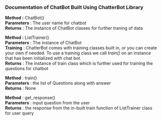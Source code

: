 ### **Documentation of ChatBot Built Using ChatterBot Library**

**Method :** ChatBot()<br/>
**Parameters** : The user name for chatbot<br/>
**Returns** : The instance of ChatBot classes for further traning of
data<br/>

**Method :** ListTrainer()<br/>
**Parameters** : The instance of ChatBot<br/>
**Training** : ChatterBot comes with training classes built in, or you
can create your own if needed. To use a training class we call 
*train()* on an instance that has been initialized with chat bot.<br/>
**Returns** : The instance of train class which is further used for
training the questions for chatbot<br/>

**Method** : train()<br/>
**Parameters** : the  list of Questions along with answer<br/>
**Returns** : None<br/>

**Method** : get_response()<br/>
**Parameters** : input question from the user<br/>
**Returns** : the response from the in-built train function of
ListTrainer class for user query<br/>
